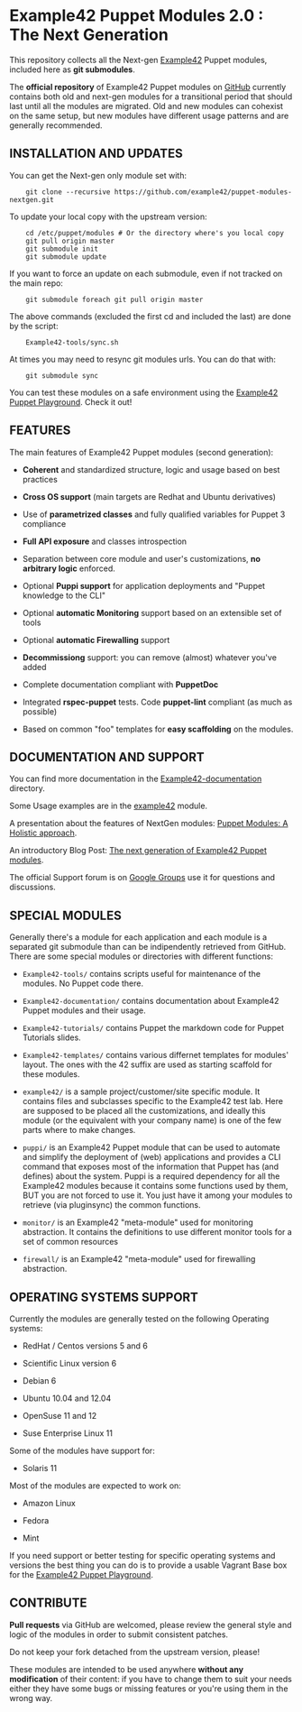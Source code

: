 # Example42 Puppet Modules 2.0 : The Next Generation

This repository collects all the Next-gen [Example42](http://www.example42.com) Puppet modules, included here as **git submodules**.

The **official repository** of Example42 Puppet modules on [GitHub](http://github.com/example42/puppet-modules) currently contains both old and next-gen modules for a transitional period that should last until all the modules are migrated.
Old and new modules can cohexist on the same setup, but new modules have different usage patterns and are generally recommended.

## INSTALLATION AND UPDATES

You can get the Next-gen only module set with:

        git clone --recursive https://github.com/example42/puppet-modules-nextgen.git

To update your local copy with the upstream version:

        cd /etc/puppet/modules # Or the directory where's you local copy
        git pull origin master
        git submodule init
        git submodule update

If you want to force an update on each submodule, even if not tracked on the main repo:

        git submodule foreach git pull origin master

The above commands (excluded the first cd and included the last) are done by the script:

        Example42-tools/sync.sh

At times you may need to resync git modules urls. You can do that with:

        git submodule sync


You can test these modules on a safe environment using the [Example42 Puppet Playground](https://github.com/example42/puppet-playground). Check it out!

## FEATURES

The main features of Example42 Puppet modules (second generation):

* **Coherent** and standardized structure, logic and usage based on best practices

* **Cross OS support** (main targets are Redhat and Ubuntu derivatives)

* Use of **parametrized classes** and fully qualified variables for Puppet 3 compliance

* **Full API exposure** and classes introspection

* Separation between core module and user's customizations, **no arbitrary logic** enforced.

* Optional **Puppi support** for application deployments and "Puppet knowledge to the CLI"

* Optional **automatic Monitoring** support based on an extensible set of tools

* Optional **automatic Firewalling** support

* **Decommissiong** support: you can remove (almost) whatever you've added

* Complete documentation compliant with **PuppetDoc**

* Integrated **rspec-puppet** tests. Code **puppet-lint** compliant (as much as possible)

* Based on common "foo" templates for **easy scaffolding** on the modules.

## DOCUMENTATION AND SUPPORT

You can find more documentation in the [Example42-documentation](https://github.com/example42/Example42-documentation) directory.

Some Usage examples are in the [example42](https://github.com/example42/example42) module.

A presentation about the features of NextGen modules: [Puppet Modules: A Holistic approach](http://www.slideshare.net/Alvagante/puppet-modules-a-holistic-approach-geneva).

An introductory Blog Post: [The next generation of Example42 Puppet modules](http://example42.com/?q=NextGen).

The official Support forum is on [Google Groups](https://groups.google.com/forum/#!forum/example42-puppet-modules) use it for questions and discussions.


## SPECIAL MODULES 

Generally there's a module for each application and each module is a separated git submodule than can be indipendently retrieved from GitHub.
There are some special modules or directories with different functions:

* `Example42-tools/` contains scripts useful for maintenance of the modules. No Puppet code there.

* `Example42-documentation/` contains documentation about Example42 Puppet modules and their usage.

* `Example42-tutorials/` contains Puppet the markdown code for Puppet Tutorials slides.

* `Example42-templates/` contains various differnet templates for modules' layout. The ones with the 42 suffix are used as starting scaffold for these modules.

* `example42/` is a sample project/customer/site specific module. It contains files and subclasses specific to the Example42 test lab. Here are supposed to be placed all the customizations, and ideally this module (or the equivalent with your company name) is one of the few parts where to make changes. 

* `puppi/` is an Example42 Puppet module that can be used to automate and simplify the deployment of (web) applications and provides a CLI command that exposes most of the information that Puppet has (and defines) about the system. Puppi is a required dependency for all the Example42 modules because it contains some functions used by them, BUT you are not forced to use it. You just have it among your modules to retrieve (via pluginsync) the common functions.

* `monitor/` is an Example42 "meta-module" used for monitoring abstraction. It contains the definitions to use different monitor tools for a set of common resources

* `firewall/` is an Example42 "meta-module" used for firewalling abstraction.


## OPERATING SYSTEMS SUPPORT

Currently the modules are generally tested on the following Operating systems:

* RedHat / Centos versions 5 and 6

* Scientific Linux version 6

* Debian 6

* Ubuntu 10.04 and 12.04

* OpenSuse 11 and 12

* Suse Enterprise Linux 11


Some of the modules have support for:

* Solaris 11


Most of the modules are expected to work on:

* Amazon Linux

* Fedora

* Mint


If you need support or better testing for specific operating systems and versions the best thing you can do is to provide a usable Vagrant Base box for the [Example42 Puppet Playground](https://github.com/example42/puppet-playground). 

## CONTRIBUTE

**Pull requests** via GitHub are welcomed, please review the general style and logic of the modules in order to submit consistent patches.

Do not keep your fork detached from the upstream version, please!

These modules are intended to be used anywhere **without any modification** of their content: if you have to change them to suit your needs either they have some bugs or missing features or you're using them in the wrong way.
